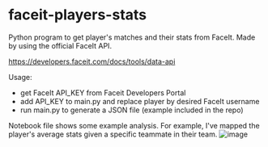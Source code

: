 # faceit-players-stats
Python program to get player's matches and their stats from FaceIt. Made by using the official FaceIt API.

https://developers.faceit.com/docs/tools/data-api

Usage:
- get FaceIt API_KEY from Faceit Developers Portal
- add API_KEY to main.py and replace player by desired FaceIt username
- run main.py to generate a JSON file (example included in the repo)

Notebook file shows some example analysis. For example, I've mapped the player's average stats given a specific teammate in their team.
![image](https://user-images.githubusercontent.com/85946482/176787681-d6805f9d-b967-4a5e-8814-3b3409bd7ec7.png)
